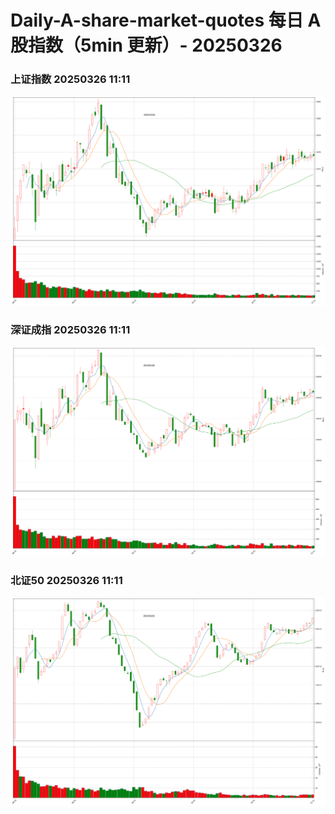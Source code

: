 
# Daily-A-share-market-quotes 每日 A 股指数（5min 更新）- 20250326

### 上证指数 20250326 11:11
![](./fig/2025/3/20250326-sh000001.png)

### 深证成指 20250326 11:11
![](./fig/2025/3/20250326-sz399001.png)

### 北证50 20250326 11:11
![](./fig/2025/3/20250326-bj899050.png)
